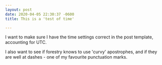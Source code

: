 ```yaml
---
layout: post
date: 2020-04-05 22:30:37 -0600
title: This is a 'test of time'

---
```

I want to make sure I have the time settings correct in the post template, accounting for UTC.

I also want to see if forestry knows to use 'curvy' apostrophes, and if they are well at dashes - one of my favourite punctuation marks.